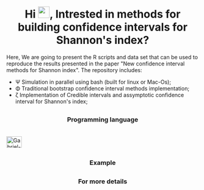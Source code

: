 <h1 align="center">Hi <img src="https://raw.githubusercontent.com/MartinHeinz/MartinHeinz/master/wave.gif" width="30px">, Intrested in methods for building confidence intervals for Shannon's index? </h1>

Here, We are going to present the R scripts and data set that can be used to reproduce the results presented in the paper "New confidence interval methods for Shannon index". The repository includes:

- Ψ Simulation in parallel using bash (built for linux or Mac-Os);
- Φ Traditional bootstrap confidence interval methods implementation;
- ζ Implementation of Credible intervals and assymptotic confidence interval for Shannon's index; 

##

<h3 align="center">Programming language</h3>

<div style="display: inline_block"><br>
<img align = "center" alt="Gabriel-R" height="30" width="40" src="https://www.r-project.org/Rlogo.png"> 
</div>

##

<h3 align="center">Example</h3>

##

<h3 align="center">For more details</h3>


